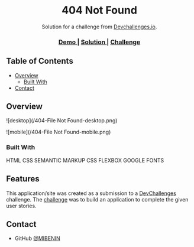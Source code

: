 
<h1 align="center">404 Not Found</h1>

<div align="center">
   Solution for a challenge from  <a href="http://devchallenges.io" target="_blank">Devchallenges.io</a>.
</div>

<div align="center">
  <h3>
    <a href="https://mibenin.github.io/devchallenges.io-responsive-web-developer/404-not-found-master/index.html">
      Demo
    </a>
    <span> | </span>
    <a href="https://github.com/MIBENIN/devchallenges.io-responsive-web-developer/tree/main/404-not-found-master">
      Solution
    </a>
    <span> | </span>
    <a href="https://devchallenges.io/challenges/wBunSb7FPrIepJZAg0sY">
      Challenge
    </a>
  </h3>
</div>

## Table of Contents

- [Overview](#overview)
  - [Built With](#built-with)
- [Contact](#contact)

## Overview

![desktop](/404-File Not Found-desktop.png)

![mobile](/404-File Not Found-mobile.png)

### Built With

HTML
CSS
SEMANTIC MARKUP
CSS FLEXBOX
GOOGLE FONTS

## Features

This application/site was created as a submission to a [DevChallenges](https://devchallenges.io/challenges) challenge. The [challenge](https://devchallenges.io/challenges/wBunSb7FPrIepJZAg0sY) was to build an application to complete the given user stories.

## Contact

- GitHub [@MIBENIN ](https://github.com/MIBENIN})
